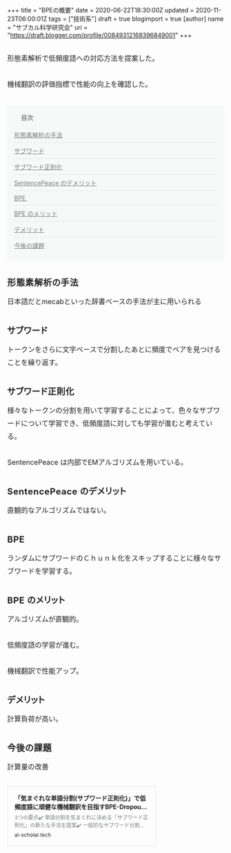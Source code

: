 +++
title = "BPEの概要"
date = 2020-06-22T18:30:00Z
updated = 2020-11-23T06:00:01Z
tags = ["技術系"]
draft = true
blogimport = true 
[author]
	name = "サブカル科学研究会"
	uri = "https://draft.blogger.com/profile/00849312168396849001"
+++

<p name="MIW94" style="-webkit-text-size-adjust: 100%; box-sizing: inherit; caret-color: rgb(34, 34, 34); color: #222222; font-size: 16px; line-height: 30px; margin: 30px 0px; padding: 0px;">形態素解析で低頻度語への対応方法を提案した。</p><p name="47eab" style="-webkit-text-size-adjust: 100%; box-sizing: inherit; caret-color: rgb(34, 34, 34); color: #222222; font-size: 16px; line-height: 30px; margin: 30px 0px; padding: 0px;">機械翻訳の評価指標で性能の向上を確認した。</p><nav class="o-indexHeading" data-v-7e649226="" data-v-fbb1ba18="" style="-webkit-text-size-adjust: 100%; background-color: #f7f9f9; box-sizing: inherit; caret-color: rgb(34, 34, 34); color: #222222; font-size: 16px; margin: 36px 0px; padding: 16px;"><h4 class="o-indexHeading__title is-open" data-v-7e649226="" style="box-sizing: inherit; color: #787c7b; font-family: inherit; font-size: 14px; margin: 0px; padding: 0px 0px 0px 16px; position: relative;"><button aria-label="arrowdropdown" class="o-indexHeading__dropdown a-icon a-icon--arrowdropdown a-icon--size_medium" data-v-7e649226="" style="background-color: transparent; border-bottom-left-radius: 24px; border-bottom-right-radius: 24px; border-top-left-radius: 24px; border-top-right-radius: 24px; border: none; box-sizing: inherit; color: inherit; cursor: pointer; font-family: icon; font-size: 24px; font-stretch: inherit; font-style: inherit; font-variant-caps: inherit; height: 24px; left: -8px; line-height: 1; margin: 0px; overflow: visible; padding-left: 0px; padding-right: 0px; position: absolute; top: -1px; touch-action: manipulation; transform: rotate(0deg); vertical-align: top; width: 24px;" type="button"></button>目次</h4><div class="o-indexHeading__body" data-v-7e649226="" style="box-sizing: inherit; margin: 0px; padding: 0px;"><ol class="o-indexHeading__list" data-v-7e649226="" style="box-sizing: inherit; list-style: none; margin: 0px; padding: 0px;"><li class="o-indexHeading__item" data-v-7e649226="" style="border-top-style: none; box-sizing: inherit; font-size: 14px; list-style-type: none; margin: 0px; padding: 20px 0px 8px;"><a class="o-indexHeading__link" data-v-7e649226="" style="background-color: transparent; box-sizing: inherit; color: #787c7b; cursor: pointer; display: block; margin: 0px; padding: 0px; text-decoration: underline;">形態素解析の手法</a></li><li class="o-indexHeading__item" data-v-7e649226="" style="border-top-color: rgb(230, 230, 230); border-top-style: solid; border-top-width: 1px; box-sizing: inherit; font-size: 14px; list-style-type: none; margin: 0px; padding: 8px 0px;"><a class="o-indexHeading__link" data-v-7e649226="" style="background-color: transparent; box-sizing: inherit; color: #787c7b; cursor: pointer; display: block; margin: 0px; padding: 0px; text-decoration: underline;">サブワード</a></li><li class="o-indexHeading__item" data-v-7e649226="" style="border-top-color: rgb(230, 230, 230); border-top-style: solid; border-top-width: 1px; box-sizing: inherit; font-size: 14px; list-style-type: none; margin: 0px; padding: 8px 0px;"><a class="o-indexHeading__link" data-v-7e649226="" style="background-color: transparent; box-sizing: inherit; color: #787c7b; cursor: pointer; display: block; margin: 0px; padding: 0px; text-decoration: underline;">サブワード正則化</a></li><li class="o-indexHeading__item" data-v-7e649226="" style="border-top-color: rgb(230, 230, 230); border-top-style: solid; border-top-width: 1px; box-sizing: inherit; font-size: 14px; list-style-type: none; margin: 0px; padding: 8px 0px;"><a class="o-indexHeading__link" data-v-7e649226="" style="background-color: transparent; box-sizing: inherit; color: #787c7b; cursor: pointer; display: block; margin: 0px; padding: 0px; text-decoration: underline;">SentencePeace のデメリット</a></li><li class="o-indexHeading__item" data-v-7e649226="" style="border-top-color: rgb(230, 230, 230); border-top-style: solid; border-top-width: 1px; box-sizing: inherit; font-size: 14px; list-style-type: none; margin: 0px; padding: 8px 0px;"><a class="o-indexHeading__link" data-v-7e649226="" style="background-color: transparent; box-sizing: inherit; color: #787c7b; cursor: pointer; display: block; margin: 0px; padding: 0px; text-decoration: underline;">BPE&nbsp;</a></li><li class="o-indexHeading__item" data-v-7e649226="" style="border-top-color: rgb(230, 230, 230); border-top-style: solid; border-top-width: 1px; box-sizing: inherit; font-size: 14px; list-style-type: none; margin: 0px; padding: 8px 0px;"><a class="o-indexHeading__link" data-v-7e649226="" style="background-color: transparent; box-sizing: inherit; color: #787c7b; cursor: pointer; display: block; margin: 0px; padding: 0px; text-decoration: underline;">BPE のメリット</a></li><li class="o-indexHeading__item" data-v-7e649226="" style="border-top-color: rgb(230, 230, 230); border-top-style: solid; border-top-width: 1px; box-sizing: inherit; font-size: 14px; list-style-type: none; margin: 0px; padding: 8px 0px;"><a class="o-indexHeading__link" data-v-7e649226="" style="background-color: transparent; box-sizing: inherit; color: #787c7b; cursor: pointer; display: block; margin: 0px; padding: 0px; text-decoration: underline;">デメリット</a></li><li class="o-indexHeading__item" data-v-7e649226="" style="border-top-color: rgb(230, 230, 230); border-top-style: solid; border-top-width: 1px; box-sizing: inherit; font-size: 14px; list-style-type: none; margin: 0px; padding: 8px 0px;"><a class="o-indexHeading__link" data-v-7e649226="" style="background-color: transparent; box-sizing: inherit; color: #787c7b; cursor: pointer; display: block; margin: 0px; padding: 0px; text-decoration: underline;">今後の課題</a></li></ol></div></nav><h3 name="6aSsA" style="-webkit-text-size-adjust: 100%; box-sizing: inherit; caret-color: rgb(34, 34, 34); color: #222222; font-feature-settings: &quot;palt&quot;; font-size: 20px; letter-spacing: 0.04em; line-height: 1.75; margin: 36px 0px -20px; padding: 0px;">形態素解析の手法</h3><p name="ev5Qd" style="-webkit-text-size-adjust: 100%; box-sizing: inherit; caret-color: rgb(34, 34, 34); color: #222222; font-size: 16px; line-height: 30px; margin: 30px 0px; padding: 0px;">日本語だとmecabといった辞書ベースの手法が主に用いられる</p><h3 name="HZPpL" style="-webkit-text-size-adjust: 100%; box-sizing: inherit; caret-color: rgb(34, 34, 34); color: #222222; font-feature-settings: &quot;palt&quot;; font-size: 20px; letter-spacing: 0.04em; line-height: 1.75; margin: 36px 0px -20px; padding: 0px;">サブワード</h3><p name="jxIG3" style="-webkit-text-size-adjust: 100%; box-sizing: inherit; caret-color: rgb(34, 34, 34); color: #222222; font-size: 16px; line-height: 30px; margin: 30px 0px; padding: 0px;">トークンをさらに文字ベースで分割したあとに頻度でペアを見つけることを繰り返す。</p><h3 name="ENLPo" style="-webkit-text-size-adjust: 100%; box-sizing: inherit; caret-color: rgb(34, 34, 34); color: #222222; font-feature-settings: &quot;palt&quot;; font-size: 20px; letter-spacing: 0.04em; line-height: 1.75; margin: 36px 0px -20px; padding: 0px;">サブワード正則化</h3><p name="nLYk1" style="-webkit-text-size-adjust: 100%; box-sizing: inherit; caret-color: rgb(34, 34, 34); color: #222222; font-size: 16px; line-height: 30px; margin: 30px 0px; padding: 0px;">様々なトークンの分割を用いて学習することによって、色々なサブワードについて学習でき、低頻度語に対しても学習が進むと考えている。</p><p name="nReU9" style="-webkit-text-size-adjust: 100%; box-sizing: inherit; caret-color: rgb(34, 34, 34); color: #222222; font-size: 16px; line-height: 30px; margin: 30px 0px; padding: 0px;">SentencePeace は内部でEMアルゴリズムを用いている。</p><h3 name="xhamK" style="-webkit-text-size-adjust: 100%; box-sizing: inherit; caret-color: rgb(34, 34, 34); color: #222222; font-feature-settings: &quot;palt&quot;; font-size: 20px; letter-spacing: 0.04em; line-height: 1.75; margin: 36px 0px -20px; padding: 0px;">SentencePeace のデメリット</h3><p name="OKhw6" style="-webkit-text-size-adjust: 100%; box-sizing: inherit; caret-color: rgb(34, 34, 34); color: #222222; font-size: 16px; line-height: 30px; margin: 30px 0px; padding: 0px;">直観的なアルゴリズムではない。</p><h3 name="MlGEW" style="-webkit-text-size-adjust: 100%; box-sizing: inherit; caret-color: rgb(34, 34, 34); color: #222222; font-feature-settings: &quot;palt&quot;; font-size: 20px; letter-spacing: 0.04em; line-height: 1.75; margin: 36px 0px -20px; padding: 0px;">BPE&nbsp;</h3><p name="ejUpw" style="-webkit-text-size-adjust: 100%; box-sizing: inherit; caret-color: rgb(34, 34, 34); color: #222222; font-size: 16px; line-height: 30px; margin: 30px 0px; padding: 0px;">ランダムにサブワードのＣｈｕｎｋ化をスキップすることに様々なサブワードを学習する。</p><h3 name="SBiKl" style="-webkit-text-size-adjust: 100%; box-sizing: inherit; caret-color: rgb(34, 34, 34); color: #222222; font-feature-settings: &quot;palt&quot;; font-size: 20px; letter-spacing: 0.04em; line-height: 1.75; margin: 36px 0px -20px; padding: 0px;">BPE のメリット</h3><p name="Ma7lg" style="-webkit-text-size-adjust: 100%; box-sizing: inherit; caret-color: rgb(34, 34, 34); color: #222222; font-size: 16px; line-height: 30px; margin: 30px 0px; padding: 0px;">アルゴリズムが直観的。</p><p name="onnDi" style="-webkit-text-size-adjust: 100%; box-sizing: inherit; caret-color: rgb(34, 34, 34); color: #222222; font-size: 16px; line-height: 30px; margin: 30px 0px; padding: 0px;">低頻度語の学習が進む。</p><p name="3y1gO" style="-webkit-text-size-adjust: 100%; box-sizing: inherit; caret-color: rgb(34, 34, 34); color: #222222; font-size: 16px; line-height: 30px; margin: 30px 0px; padding: 0px;">機械翻訳で性能アップ。</p><h3 name="ROAKE" style="-webkit-text-size-adjust: 100%; box-sizing: inherit; caret-color: rgb(34, 34, 34); color: #222222; font-feature-settings: &quot;palt&quot;; font-size: 20px; letter-spacing: 0.04em; line-height: 1.75; margin: 36px 0px -20px; padding: 0px;">デメリット</h3><p name="OJkJi" style="-webkit-text-size-adjust: 100%; box-sizing: inherit; caret-color: rgb(34, 34, 34); color: #222222; font-size: 16px; line-height: 30px; margin: 30px 0px; padding: 0px;">計算負荷が高い。</p><h3 name="mTgmC" style="-webkit-text-size-adjust: 100%; box-sizing: inherit; caret-color: rgb(34, 34, 34); color: #222222; font-feature-settings: &quot;palt&quot;; font-size: 20px; letter-spacing: 0.04em; line-height: 1.75; margin: 36px 0px -20px; padding: 0px;">今後の課題</h3><p name="QA9u1" style="-webkit-text-size-adjust: 100%; box-sizing: inherit; caret-color: rgb(34, 34, 34); color: #222222; font-size: 16px; line-height: 30px; margin: 30px 0px; padding: 0px;">計算量の改善</p><figure data-identifier="null" embedded-content-key="emb2294f32b46ae" embedded-service="external-article" name="UZh2C" style="-webkit-text-size-adjust: 100%; border-bottom-left-radius: 4px; border-bottom-right-radius: 4px; border-top-left-radius: 4px; border-top-right-radius: 4px; box-sizing: inherit; caret-color: rgb(34, 34, 34); color: #222222; font-size: 16px; margin: 30px 0px; overflow: hidden; padding: 0px; position: relative;"><div data-name="embedContainer" style="box-sizing: inherit; margin: 0px; padding: 0px;"><div data-embed-service="external-article" style="box-sizing: inherit; margin: 0px; padding: 0px;"><div class="external-article-widget" style="border-bottom-left-radius: 4px; border-bottom-right-radius: 4px; border-top-left-radius: 4px; border-top-right-radius: 4px; border: 1px solid rgb(230, 230, 230); box-sizing: inherit; display: table; margin: 0px; padding: 0px; width: 343px;"><a href="https://ai-scholar.tech/articles/natural-language-processing/bpe-dropout" rel="nofollow" style="-webkit-box-direction: normal; -webkit-box-flex: 1; -webkit-box-orient: vertical; box-sizing: inherit; color: inherit; cursor: pointer; display: table-cell; flex-direction: column; flex: 1 1 0%; margin: 0px; padding: 16px; text-decoration: none; vertical-align: middle; width: 221px;" target="_blank"><span class="external-article-widget-title" style="-webkit-box-orient: vertical; -webkit-line-clamp: 2; box-sizing: inherit; display: -webkit-box; font-size: 14px; font-weight: 700; margin: 0px 0px 8px; max-height: 2.8em; overflow: hidden; padding: 0px; word-break: break-all;">「気まぐれな単語分割(サブワード正則化)」で低頻度語に頑健な機械翻訳を目指すBPE-Dropoutとは</span><span class="external-article-widget-description" style="-webkit-box-orient: vertical; -webkit-line-clamp: 2; box-sizing: inherit; color: #787c7b; display: -webkit-box; font-size: 12px; line-height: 1.5; margin: 0px 0px 4px; max-height: 3em; overflow: hidden; padding: 0px; word-break: break-all;">3つの要点✔️ 単語分割を気まぐれに決める「サブワード正則化」の新たな手法を提案✔️ 一般的なサブワード分割に比べ、低頻度</span><span class="external-article-widget-url" style="box-sizing: inherit; display: block; font-size: 12px; line-height: 1.5; margin: 0px; padding: 0px;">ai-scholar.tech</span></a></div></div></div></figure>
